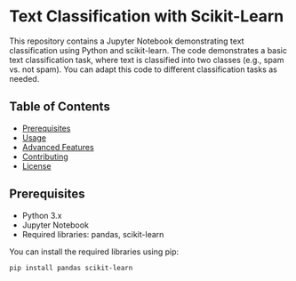 # Text Classification with Scikit-Learn

This repository contains a Jupyter Notebook demonstrating text classification using Python and scikit-learn. The code demonstrates a basic text classification task, where text is classified into two classes (e.g., spam vs. not spam). You can adapt this code to different classification tasks as needed.

## Table of Contents
- [Prerequisites](#prerequisites)
- [Usage](#usage)
- [Advanced Features](#advanced-features)
- [Contributing](#contributing)
- [License](#license)

## Prerequisites
- Python 3.x
- Jupyter Notebook
- Required libraries: pandas, scikit-learn

You can install the required libraries using pip:
```bash
pip install pandas scikit-learn
